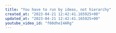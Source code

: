 ```yaml
---
title: "You have to run by ideas, not hierarchy"
created_at: "2023-04-21 12:42:41.165925+00"
updated_at: "2023-04-21 12:42:41.165925+00"
youtube_video_id: "f60dheI4ARg"
---
```


